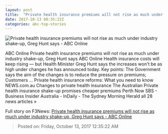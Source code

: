 ```yaml
---
layout: post
title:  "Private health insurance premiums will not rise as much under industry shake-up, Greg Hunt says - ABC Online"
date: 2017-10-13 00:35:22Z
categories: abc-top-stories
---
```


![Private health insurance premiums will not rise as much under industry shake-up, Greg Hunt says - ABC Online](http://www.abc.net.au/news/image/8887084-1x1-700x700.jpg)

ABC Online Private health insurance premiums will not rise as much under industry shake-up, Greg Hunt says ABC Online Health insurance costs will keep rising — but Health Minister Greg Hunt says the increases won't be as high under changes he has announced today. Key points: The Government says the aim of the changes is to reduce the pressure on premiums; Customers ... Private health insurance reforms: What you need to know NEWS.com.au Changes to private health insurance The Australian Private health insurance shake-up promises cheaper premiums Perth Now SBS - Business Insider Australia - InDaily - The Sydney Morning Herald all 28 news articles »


Full story on F3News: [Private health insurance premiums will not rise as much under industry shake-up, Greg Hunt says - ABC Online](http://www.f3nws.com/n/EgcUbH)

> Posted on: Friday, October 13, 2017 12:35:22 AM
